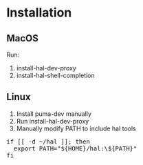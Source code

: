 # Installation

## MacOS

Run:

1. install-hal-dev-proxy
1. install-hal-shell-completion

## Linux

1. Install puma-dev manually
1. Run install-hal-dev-proxy
1. Manually modify PATH to include hal tools

<pre>
if [[ -d ~/hal ]]; then
  export PATH="${HOME}/hal:\${PATH}"
fi
</pre>
